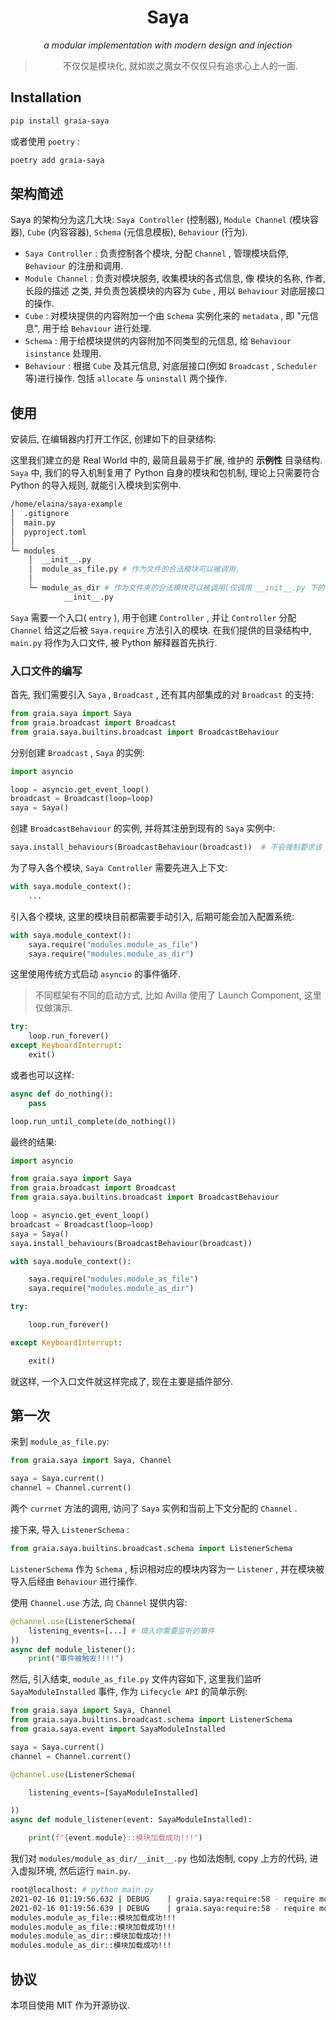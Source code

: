 <div align="center">

# Saya

_a modular implementation with modern design and injection_ 

> 不仅仅是模块化, 就如炭之魔女不仅仅只有追求心上人的一面.
>  

</div>

## Installation

```bash
pip install graia-saya
```

或者使用 `poetry` :

```bash
poetry add graia-saya
```

## 架构简述

Saya 的架构分为这几大块: `Saya Controller` (控制器), `Module Channel` (模块容器), `Cube` (内容容器), `Schema` (元信息模板), `Behaviour` (行为).

 - `Saya Controller` : 负责控制各个模块, 分配 `Channel` , 管理模块启停, `Behaviour` 的注册和调用.
 - `Module Channel` : 负责对模块服务, 收集模块的各式信息, 像 模块的名称, 作者, 长段的描述 之类, 
 并负责包装模块的内容为 `Cube` , 用以 `Behaviour` 对底层接口的操作.
 - `Cube` : 对模块提供的内容附加一个由 `Schema` 实例化来的 `metadata` , 即 "元信息", 用于给 `Behaviour` 进行处理.
 - `Schema` : 用于给模块提供的内容附加不同类型的元信息, 给 `Behaviour`  `isinstance` 处理用.
 - `Behaviour` : 根据 `Cube` 及其元信息, 对底层接口(例如 `Broadcast` , `Scheduler` 等)进行操作.
 包括 `allocate` 与 `uninstall` 两个操作.

## 使用

安装后, 在编辑器内打开工作区, 创建如下的目录结构:

这里我们建立的是 Real World 中的, 最简且最易于扩展, 维护的 **示例性** 目录结构.  
`Saya` 中, 我们的导入机制复用了 Python 自身的模块和包机制, 理论上只需要符合 Python 的导入规则, 
就能引入模块到实例中.

```bash
/home/elaina/saya-example
│  .gitignore
│  main.py
│  pyproject.toml
│
└─ modules
    │  __init__.py
    │  module_as_file.py # 作为文件的合法模块可以被调用.
    │
    └─ module_as_dir # 作为文件夹的合法模块可以被调用(仅调用 __init__.py 下的内容).
            __init__.py
```

`Saya` 需要一个入口( `entry` ), 用于创建 `Controller` , 并让 `Controller` 分配 `Channel` 给这之后被 `Saya.require` 方法引入的模块.
在我们提供的目录结构中, `main.py` 将作为入口文件, 被 Python 解释器首先执行.

### 入口文件的编写

首先, 我们需要引入 `Saya` , `Broadcast` , 还有其内部集成的对 `Broadcast` 的支持:

```py
from graia.saya import Saya
from graia.broadcast import Broadcast
from graia.saya.builtins.broadcast import BroadcastBehaviour
```

分别创建 `Broadcast` , `Saya` 的实例:

```py
import asyncio

loop = asyncio.get_event_loop()
broadcast = Broadcast(loop=loop)
saya = Saya()
```

创建 `BroadcastBehaviour` 的实例, 并将其注册到现有的 `Saya` 实例中:

```py
saya.install_behaviours(BroadcastBehaviour(broadcast))  # 不会强制要求该 behaviour, 但是会丢失 Lifecycle 特性
```

为了导入各个模块, `Saya Controller` 需要先进入上下文:

```py
with saya.module_context():
    ...
```

引入各个模块, 这里的模块目前都需要手动引入, 后期可能会加入配置系统:

```py
with saya.module_context():
    saya.require("modules.module_as_file")
    saya.require("modules.module_as_dir")
```

这里使用传统方式启动 `asyncio` 的事件循环.

> 不同框架有不同的启动方式, 比如 Avilla 使用了 Launch Component, 这里仅做演示.

```py
try:
    loop.run_forever()
except KeyboardInterrupt:
    exit()
```

或者也可以这样:

```py
async def do_nothing():
    pass

loop.run_until_complete(do_nothing())
```

最终的结果:

```py title="Result of main.py"
import asyncio

from graia.saya import Saya
from graia.broadcast import Broadcast
from graia.saya.builtins.broadcast import BroadcastBehaviour

loop = asyncio.get_event_loop()
broadcast = Broadcast(loop=loop)
saya = Saya()
saya.install_behaviours(BroadcastBehaviour(broadcast))

with saya.module_context():

    saya.require("modules.module_as_file")
    saya.require("modules.module_as_dir")

try:

    loop.run_forever()

except KeyboardInterrupt:

    exit()

```

就这样, 一个入口文件就这样完成了, 现在主要是插件部分.

## 第一次

来到 `module_as_file.py`:

```py
from graia.saya import Saya, Channel

saya = Saya.current()
channel = Channel.current()
```

两个 `currnet` 方法的调用, 访问了 `Saya` 实例和当前上下文分配的 `Channel` .

接下来, 导入 `ListenerSchema` :

```py
from graia.saya.builtins.broadcast.schema import ListenerSchema
```

`ListenerSchema` 作为 `Schema` , 标识相对应的模块内容为一 `Listener` , 
并在模块被导入后经由 `Behaviour` 进行操作.

使用 `Channel.use` 方法, 向 `Channel` 提供内容:

```py
@channel.use(ListenerSchema(
    listening_events=[...] # 填入你需要监听的事件
))
async def module_listener():
    print("事件被触发!!!!")
```

然后, 引入结束, `module_as_file.py` 文件内容如下, 这里我们监听 `SayaModuleInstalled` 事件, 作为 `Lifecycle API` 的简单示例:

```py title="Result of module_as_file.py"
from graia.saya import Saya, Channel
from graia.saya.builtins.broadcast.schema import ListenerSchema
from graia.saya.event import SayaModuleInstalled

saya = Saya.current()
channel = Channel.current()

@channel.use(ListenerSchema(

    listening_events=[SayaModuleInstalled]

))
async def module_listener(event: SayaModuleInstalled):

    print(f"{event.module}::模块加载成功!!!")

```

我们对 `modules/module_as_dir/__init__.py` 也如法炮制, copy 上方的代码, 进入虚拟环境, 然后运行 `main.py`.

```bash
root@localhost: # python main.py
2021-02-16 01:19:56.632 | DEBUG    | graia.saya:require:58 - require modules.module_as_file
2021-02-16 01:19:56.639 | DEBUG    | graia.saya:require:58 - require modules.module_as_dir
modules.module_as_file::模块加载成功!!!
modules.module_as_file::模块加载成功!!!
modules.module_as_dir::模块加载成功!!!
modules.module_as_dir::模块加载成功!!!
```

## 协议

本项目使用 MIT 作为开源协议.
